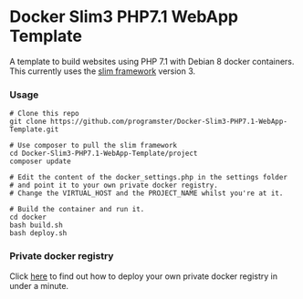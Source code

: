 # Docker Slim3 PHP7.1 WebApp Template

A template to build websites using PHP 7.1 with Debian 8 docker containers. This currently uses the [slim framework](http://www.slimframework.com/) version 3.

### Usage

```
# Clone this repo
git clone https://github.com/programster/Docker-Slim3-PHP7.1-WebApp-Template.git

# Use composer to pull the slim framework
cd Docker-Slim3-PHP7.1-WebApp-Template/project
composer update

# Edit the content of the docker_settings.php in the settings folder
# and point it to your own private docker registry.
# Change the VIRTUAL_HOST and the PROJECT_NAME whilst you're at it.

# Build the container and run it.
cd docker
bash build.sh
bash deploy.sh
```

### Private docker registry
Click [here](http://blog.programster.org/2015/03/17/run-your-own-private-docker-registry/) to find out how to deploy your own private docker registry in under a minute.
